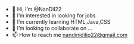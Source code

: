 - 👋 Hi, I’m @NanDil22
- 👀 I’m interested in looking for jobs
- 🌱 I’m currently learning HTML,Java,CSS
- 💞️ I’m looking to collaborate on ...
- 📫 How to reach me nandinidilip22@gmail.com

<!---
NanDil22/NanDil22 is a ✨ special ✨ repository because its `README.md` (this file) appears on your GitHub profile.
You can click the Preview link to take a look at your changes.
--->
